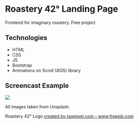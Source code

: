# Roastery 42° Landing Page 
Frontend for imaginary roastery. Free project.

## Technologies
* HTML
* CSS
* JS
* Bootstrap 
* Animations on Scroll (AOS) library

## Screencast Example

![](fe-roastery42_final.gif)

All images taken from Unsplash.

Roastery 42° Logo 
<a href='https://www.freepik.com/vectors/logo'> created by rawpixel.com – www.freepik.com </a>
